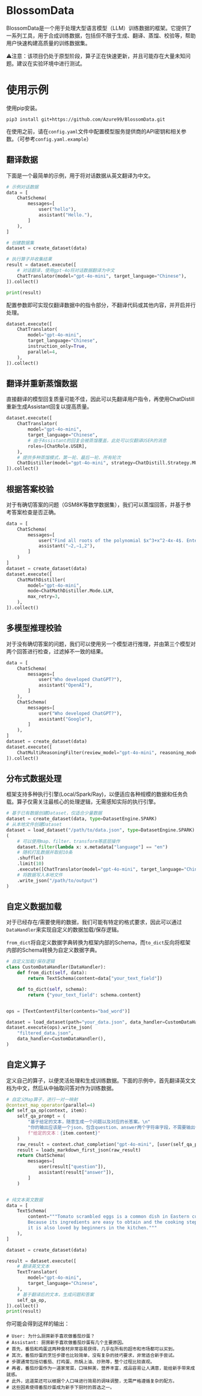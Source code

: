 # BlossomData

BlossomData是一个用于处理大型语言模型（LLM）训练数据的框架。它提供了一系列工具，用于合成训练数据，包括但不限于生成、翻译、蒸馏、校验等，帮助用户快速构建高质量的训练数据集。

⚠注意：该项目仍处于原型阶段，算子正在快速更新，并且可能存在大量未知问题。建议在实验环境中进行测试。

# 使用示例

使用pip安装。

```
pip3 install git+https://github.com/Azure99/BlossomData.git
```

在使用之前，请在`config.yaml`文件中配置模型服务提供商的API密钥和相关参数。（可参考`config.yaml.example`）

## 翻译数据

下面是一个最简单的示例，用于将对话数据从英文翻译为中文。

```python
# 示例对话数据
data = [
    ChatSchema(
        messages=[
            user("hello"),
            assistant("Hello."),
        ]
    ),
]

# 创建数据集
dataset = create_dataset(data)

# 执行算子并收集结果
result = dataset.execute([
    # 对话翻译，使用gpt-4o将对话数据翻译为中文
    ChatTranslator(model="gpt-4o-mini", target_language="Chinese"),
]).collect()

print(result)
```

配置参数即可实现仅翻译数据中的指令部分，不翻译代码或其他内容，并开启并行处理。

```python
dataset.execute([
    ChatTranslator(
        model="gpt-4o-mini",
        target_language="Chinese",
        instruction_only=True,
        parallel=4,
    ),
]).collect()
```

## 翻译并重新蒸馏数据

直接翻译的模型回复质量可能不佳，因此可以先翻译用户指令，再使用ChatDistill重新生成Assistant回复以提高质量。

```python
dataset.execute([
    ChatTranslator(
        model="gpt-4o-mini",
        target_language="Chinese",
        # 由于Assistant的回复会被蒸馏覆盖，此处可以仅翻译USER的消息
        roles=[ChatRole.USER],
    ),
    # 提供多种蒸馏模式，第一轮、最后一轮、所有轮次
    ChatDistiller(model="gpt-4o-mini", strategy=ChatDistill.Strategy.MULTI_TURN),
]).collect()
```

## 根据答案校验

对于有确切答案的问题（GSM8K等数学数据集），我们可以蒸馏回答，并基于参考答案检查是否正确。

```python
data = [
    ChatSchema(
        messages=[
            user("Find all roots of the polynomial $x^3+x^2-4x-4$. Enter your answer as a list of numbers separated by commas."),
            assistant("−2,−1,2"),
        ]
    )
]
dataset = create_dataset(data)
dataset.execute([
    ChatMathDistiller(
        model="gpt-4o-mini",
        mode=ChatMathDistiller.Mode.LLM,
        max_retry=3,
    ),
]).collect()
```

## 多模型推理校验

对于没有确切答案的问题，我们可以使用另一个模型进行推理，并由第三个模型对两个回答进行检查，过滤掉不一致的结果。

```python
data = [
    ChatSchema(
        messages=[
            user("Who developed ChatGPT?"),
            assistant("OpenAI"),
        ]
    ),
    ChatSchema(
        messages=[
            user("Who developed ChatGPT?"),
            assistant("Google"),
        ]
    ),
]
dataset = create_dataset(data)
dataset.execute([
    ChatMultiReasoningFilter(review_model="gpt-4o-mini", reasoning_model="gpt-4o-mini"),
]).collect()
```

## 分布式数据处理

框架支持多种执行引擎(Local/Spark/Ray)，以便适应各种规模的数据和任务负载。算子仅需关注最核心的处理逻辑，无需感知实际的执行引擎。

```python
# 基于已有数据创建Dataset，仅适合少量数据
dataset = create_dataset(data, type=DatasetEngine.SPARK)
# 从本地文件创建Dataset
dataset = load_dataset("/path/to/data.json", type=DatasetEngine.SPARK)
(
    # 可以使用map、filter、transform等底层操作
    dataset.filter(lambda x: x.metadata["language"] == "en")
    # 随机打乱数据并取前10条
    .shuffle()
    .limit(10)
    .execute([ChatTranslator(model="gpt-4o-mini", target_language="Chinese")])
    # 将数据写入本地文件
    .write_json("/path/to/output")
)
```

## 自定义数据加载

对于已经存在/需要使用的数据，我们可能有特定的格式要求，因此可以通过`DataHandler`来实现自定义的数据加载/保存逻辑。

`from_dict`将自定义数据字典转换为框架内部的Schema，而`to_dict`反向将框架内部的Schema转换为自定义数据字典。

```python
# 自定义加载/保存逻辑
class CustomDataHandler(DataHandler):
    def from_dict(self, data):
        return TextSchema(content=data["your_text_field"])

    def to_dict(self, schema):
        return {"your_text_field": schema.content}


ops = [TextContentFilter(contents="bad_word")]

dataset = load_dataset(path="your_data.json", data_handler=CustomDataHandler())
dataset.execute(ops).write_json(
    "filtered_data.json",
    data_handler=CustomDataHandler(),
)
```

## 自定义算子

定义自己的算子，以便灵活处理和生成训练数据。下面的示例中，首先翻译英文文档为中文，然后从中抽取问答对作为训练数据。

```python
# 自定义Map算子，进行一对一映射
@context_map_operator(parallel=4)
def self_qa_op(context, item):
    self_qa_prompt = (
        "基于给定的文本，随意生成一个问题以及对应的长答案。\n"
        "你的输出应该是一个json，包含question、answer两个字符串字段，不需要输出任何其他的无关解释。\n"
        f"给定的文本：{item.content}"
    )
    raw_result = context.chat_completion("gpt-4o-mini", [user(self_qa_prompt)])
    result = loads_markdown_first_json(raw_result)
    return ChatSchema(
        messages=[
            user(result["question"]),
            assistant(result["answer"]),
        ]
    )


# 纯文本英文数据
data = [
    TextSchema(
        content="""Tomato scrambled eggs is a common dish in Eastern cuisine. 
        Because its ingredients are easy to obtain and the cooking steps are relatively simple, 
        it is also loved by beginners in the kitchen."""
    ),
]

dataset = create_dataset(data)

result = dataset.execute([
    # 翻译英文文本
    TextTranslator(
        model="gpt-4o-mini",
        target_language="Chinese",
    ),
    # 基于翻译后的文本，生成问题和答案
    self_qa_op,
]).collect()
print(result)
```

你可能会得到这样的输出：

```
# User: 为什么厨房新手喜欢做番茄炒蛋？
# Assistant: 厨房新手喜欢做番茄炒蛋有几个主要原因。
# 首先，番茄和鸡蛋这两种食材非常容易获得，几乎在所有的超市和市场都可以买到。
# 其次，番茄炒蛋的烹饪步骤也比较简单，没有复杂的技巧要求，非常适合新手尝试。
# 步骤通常包括切番茄、打鸡蛋、热锅上油、炒熟等，整个过程比较直观。
# 再者，番茄炒蛋作为一道家常菜，口味鲜美，营养丰富，成品容易让人满意，能给新手带来成就感。
# 此外，这道菜还可以根据个人口味进行简易的调味调整，无需严格遵循复杂的配方。
# 这些因素使得番茄炒蛋成为新手下厨时的首选之一。
```